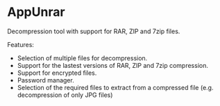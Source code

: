 # AppUnrar
Decompression tool with support for RAR, ZIP and 7zip files.

Features:
  - Selection of multiple files for decompression.
  - Support for the lastest versions of RAR, ZIP and 7zip compression.
  - Support for encrypted files.
  - Password manager.
  - Selection of the required files to extract from a compressed file (e.g. decompression of only JPG files)
